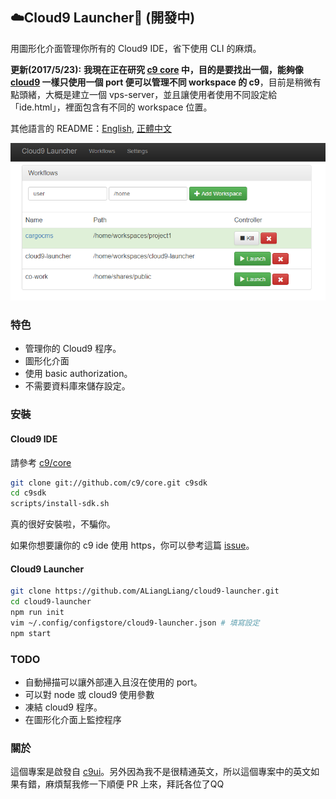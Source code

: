 ## ️☁️Cloud9 Launcher🚀 (開發中)

用圖形化介面管理你所有的 Cloud9 IDE，省下使用 CLI 的麻煩。

**更新(2017/5/23):**
**我現在正在研究 [c9 core](https://github.com/c9/core) 中，目的是要找出一個，能夠像 [cloud9](https://c9.io/) 一樣只使用一個 port 便可以管理不同 workspace 的 c9**，目前是稍微有點頭緒，大概是建立一個 vps-server，並且讓使用者使用不同設定給「ide.html」，裡面包含有不同的 workspace 位置。

其他語言的 README：[English](README.md), [正體中文](README.zh-tw.md)

![截圖](https://raw.githubusercontent.com/ALiangLiang/cloud9-launcher/master/screenshot.png)

### 特色

- 管理你的 Cloud9 程序。
- 圖形化介面
- 使用 basic authorization。
- 不需要資料庫來儲存設定。

### 安裝

#### Cloud9 IDE

請參考 [c9/core](https://github.com/c9/core)
```sh
git clone git://github.com/c9/core.git c9sdk
cd c9sdk
scripts/install-sdk.sh
```
真的很好安裝啦，不騙你。

如果你想要讓你的 c9 ide 使用 https，你可以參考這篇 [issue](https://github.com/c9/core/issues/229)。

#### Cloud9 Launcher

```sh
git clone https://github.com/ALiangLiang/cloud9-launcher.git
cd cloud9-launcher
npm run init
vim ~/.config/configstore/cloud9-launcher.json # 填寫設定
npm start
```

### TODO

- 自動掃描可以讓外部連入且沒在使用的 port。
- 可以對 node 或 cloud9 使用參數
- 凍結 cloud9 程序。
- 在圖形化介面上監控程序

### 關於

這個專案是啟發自 [c9ui](https://github.com/orditeck/c9ui)。另外因為我不是很精通英文，所以這個專案中的英文如果有錯，麻煩幫我修一下順便 PR 上來，拜託各位了QQ